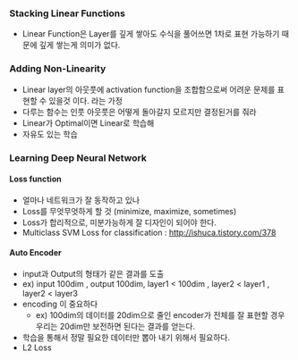 ### Stacking Linear Functions
- Linear Function은 Layer를 깊게 쌓아도 수식을 풀어쓰면 1차로 표현 가능하기 때문에 깊게 쌓는게 의미가 없다.

### Adding Non-Linearity
- Linear layer의 아웃풋에 activation function을 조합함으로써 어려운 문제를 표현할 수 있을것 이다. 라는 가정
- 다루는 함수는 인풋 아웃풋은 어떻게 돌아갈지 모르지만 결정된거를 줘라
- Linear가 Optimal이면 Linear로 학습해
- 자유도 있는 학습

### Learning Deep Neural Network
#### Loss function
- 얼마나 네트워크가 잘 동작하고 있나
- Loss를 무엇무엇하게 할 것 (minimize, maximize, sometimes)
- Loss가 합리적으로, 미분가능하게 잘 디자인이 되어야 한다.
- Multiclass SVM Loss for classification : http://ishuca.tistory.com/378

#### Auto Encoder
- input과 Output의 형태가 같은 결과를 도출
- ex) input 100dim , output 100dim, layer1 < 100dim , layer2 < layer1 , layer2 < layer3
- encoding 이 중요하다
  - ex) 100dim의 데이터를 20dim으로 줄인 encoder가 전체를 잘 표현할 경우 우리는 20dim만 보전하면 된다는 결과를 얻는다.
- 학습을 통해서 정말 필요한 데이터만 뽑아 내기 위해서 필요하다.  
- L2 Loss
  

